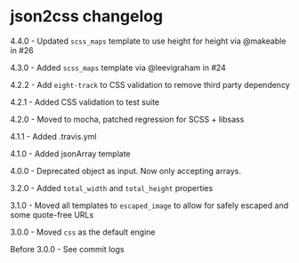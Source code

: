 # json2css changelog
4.4.0 - Updated `scss_maps` template to use height for height via @makeable in #26

4.3.0 - Added `scss_maps` template via @leevigraham in #24

4.2.2 - Add `eight-track` to CSS validation to remove third party dependency

4.2.1 - Added CSS validation to test suite

4.2.0 - Moved to mocha, patched regression for SCSS + libsass

4.1.1 - Added .travis.yml

4.1.0 - Added jsonArray template

4.0.0 - Deprecated object as input. Now only accepting arrays.

3.2.0 - Added `total_width` and `total_height` properties

3.1.0 - Moved all templates to `escaped_image` to allow for safely escaped and some quote-free URLs

3.0.0 - Moved `css` as the default engine

Before 3.0.0 - See commit logs

